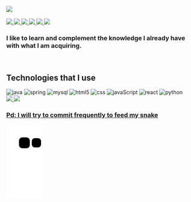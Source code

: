 <p>
  <img src="https://readme-typing-svg.herokuapp.com?size=33&color=C9D1D9&vCenter=true&width=1000&height=60&lines=Hello+there!+My+name+is+Juli%C3%A1n+Vidal;I'm+a+FullStack+Web+Programmer;If+you+have+any+questions%2C+feel+free+to+contact+me;with+the+links+below">
</p>

<div> 
  <a href="https://t.me/JuliCVidal" target="_blank">
    <img src="https://img.shields.io/badge/Telegram-2CA5E0?style=for-the-badge&logo=telegram&logoColor=white" target="_blank"/>
  </a>
  <a href="mailto:juli.vidal.019@gmail.com">
    <img src="https://img.shields.io/badge/Gmail-D14836?style=for-the-badge&logo=gmail&logoColor=white" target="_blank"/>
  </a>
  <a href="https://www.linkedin.com/in/vidalJulian" target="_blank">
    <img src="https://img.shields.io/badge/LinkedIn-0077B5?style=for-the-badge&logo=linkedin&logoColor=white" target="_blank"/>
  </a> 
  <a href="https://wa.me/+542612460409" target="_blank">
    <img src="https://img.shields.io/badge/WhatsApp-25D366?style=for-the-badge&logo=whatsapp&logoColor=white" target="_blank"/>
  </a>
  <a href="https://replit.com/@JulianCVidal?tab=repls" target="_blank">
     <img src="https://img.shields.io/website?label=Replit&style=for-the-badge&url=https://replit.com/@JulianCVidal" target="_blank"/>
  </a>  
  <a href="https://discord.com/users/JuliCVidal#2396" target="_blank">
    <img src="https://img.shields.io/badge/Discord-7289DA?style=for-the-badge&logo=discord&logoColor=white" target="_blank"/>
  </a>
</div>

### I like to learn and complement the knowledge I already have with what I am acquiring.

<div style="display: inline_block"><br/>
  <h2>Technologies that I use</h2>
  <img alt="java" src="https://img.shields.io/badge/Java-ED8B00?style=for-the-badge&logo=java&logoColor=white" />
  <img alt="spring" src="https://img.shields.io/badge/Spring-6DB33F?style=for-the-badge&logo=spring&logoColor=white" />
  <img alt="mysql" src="https://img.shields.io/badge/MySQL-005C84?style=for-the-badge&logo=mysql&logoColor=white" />
  <img alt="html5" src="https://img.shields.io/badge/HTML-239120?style=for-the-badge&logo=html5&logoColor=white" />
  <img alt="css" src="https://img.shields.io/badge/CSS-239120?&style=for-the-badge&logo=css3&logoColor=white" />
  <img alt="javaScript" src="https://img.shields.io/badge/JavaScript-323330?style=for-the-badge&logo=javascript&logoColor=F7DF1E" />
  <img alt="react" src="https://img.shields.io/badge/React-20232A?style=for-the-badge&logo=react&logoColor=61DAFB" />
  <img alt="python" src="https://img.shields.io/badge/Python-14354C?style=for-the-badge&logo=python&logoColor=white" />  
</div>
  
<div align="left">
  <a href="https://github.com/Juli-CVidal">
  <img height="150em" src="https://github-readme-stats.vercel.app/api?username=Juli-CVidal&show_icons=true&theme=monokai&include_all_commits=true&count_private=true"/>
  <img height="150em" src="https://github-readme-stats.vercel.app/api/top-langs/?username=Juli-CVidal&layout=compact&langs_count=7&theme=monokai"/>
</div>
  
### Pd: I will try to commit frequently to feed my snake
![mishmanners snake gif](https://github.com/Juli-CVidal/Juli-CVidal/blob/output/github-contribution-grid-snake.svg)
